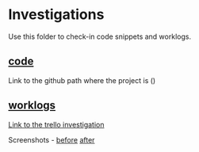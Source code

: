 # Investigations

Use this folder to check-in code snippets and worklogs.

## [code](./code/readme.md)


Link to the github path where the project is ()





## [worklogs](./worklogs/readme.md)

[Link to the trello investigation](https://trello.com/c/mUIPU1ft/1-5-demo-for-authentication-using-implicit-flow)

Screenshots - 
[before](https://github.com/Team-Unified/LiveProjectsTemplate/blob/master/investigations/code/Authentication%20Test/Screen%20Shot%202018-11-20%20at%2002.39.54%20(2).png) [after](https://github.com/Team-Unified/LiveProjectsTemplate/blob/master/investigations/code/Authentication%20Test/Screen%20Shot%202018-11-20%20at%2002.40.15%20(2).png)
